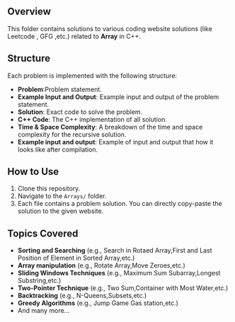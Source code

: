## Overview

This folder contains solutions to various coding website solutions (like Leetcode , GFG ,etc.) related to **Array** in C++. 

## Structure

Each problem is implemented with the following structure:
- **Problem**:Problem statement.
- **Example Input and Output**: Example input and output of the problem statement.
- **Solution**: Exact code to solve the problem.
- **C++ Code**: The C++ implementation of all solution.
- **Time & Space Complexity**: A breakdown of the time and space complexity for the recursive solution.
- **Example input and output**: Example of input and output that how it looks like after compilation. 

## How to Use

1. Clone this repository.
2. Navigate to the `Arrays/` folder.
3. Each file contains a problem solution. You can directly copy-paste the solution to the given website.

## Topics Covered

- **Sorting and Searching** (e.g., Search in Rotaed Array,First and Last Position of Element in Sorted Array,etc.)
- **Array manipulation** (e.g., Rotate Array,Move Zeroes,etc.)
- **Sliding Windows Techniques** (e.g., Maximum Sum Subarray,Longest Substring,etc.)
- **Two-Pointer Technique** (e.g., Two Sum,Container with Most Water,etc.)
- **Backtracking** (e.g., N-Queens,Subsets,etc.)
- **Greedy Algorithms** (e.g., Jump Game Gas station,etc.)
- And many more...
